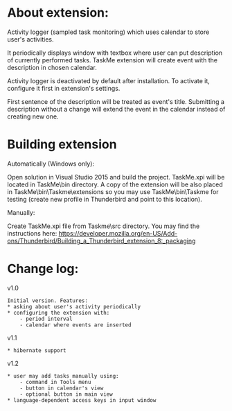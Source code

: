 About extension:
===============

Activity logger (sampled task monitoring) which uses calendar to store user's activities.

It periodically displays window with textbox where user can put description of currently performed tasks.
TaskMe extension will create event with the description in chosen calendar.

Activity logger is deactivated by default after installation. To activate it, configure it first in extension's settings.

First sentence of the description will be treated as event's title. Submitting a description without a change 
will extend the event in the calendar instead of creating new one.

Building extension
==================

Automatically (Windows only):

  Open solution in Visual Studio 2015 and build the project.
  TaskMe.xpi will be located in TaskMe\bin directory. 
  A copy of the extension will be also placed in TaskMe\bin\Taskme\extensions so you may use TaskMe\bin\Taskme for testing (create new profile in Thunderbird and point to this location).
  
Manually:

  Create TaskMe.xpi file from Taskme\src directory. You may find the instructions here:
  https://developer.mozilla.org/en-US/Add-ons/Thunderbird/Building_a_Thunderbird_extension_8:_packaging

Change log:
==========

 v1.0
 
    Initial version. Features:
	* asking about user's activity periodically
	* configuring the extension with:
	    - period interval
		- calendar where events are inserted

 v1.1
 
	* hibernate support

 v1.2
 
 	* user may add tasks manually using:
 	    - command in Tools menu
		- button in calendar's view
		- optional button in main view
	* language-dependent access keys in input window
